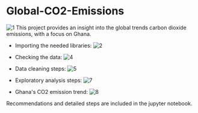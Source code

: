 # Global-CO2-Emissions
![1](https://github.com/joelkaku/Global-CO2-Emissions/assets/131392907/4e525d8b-7455-48db-ab05-bc7df83f2d7b)
This project provides an insight into the global trends carbon dioxide emissions, with a focus on Ghana.

- Importing the needed libraries:
![2](https://github.com/joelkaku/Global-CO2-Emissions/assets/131392907/59769e71-4faf-4cff-acbc-1819e1ed8d7d)

- Checking the data:
![4](https://github.com/joelkaku/Global-CO2-Emissions/assets/131392907/e666bf1d-371f-475c-9e3b-f7bf33ee45dc)

- Data cleaning steps:
![5](https://github.com/joelkaku/Global-CO2-Emissions/assets/131392907/85816581-6899-478d-8497-d8e1ed52c87a)

- Exploratory analysis steps:
![7](https://github.com/joelkaku/Global-CO2-Emissions/assets/131392907/4f952102-71c9-4de0-9643-0d7cdfef64b6)

- Ghana's CO2 emission trend:
![8](https://github.com/joelkaku/Global-CO2-Emissions/assets/131392907/57a64753-ef18-4c61-ab77-08247de3e36c)

Recommendations and detailed steps are included in the jupyter notebook.

